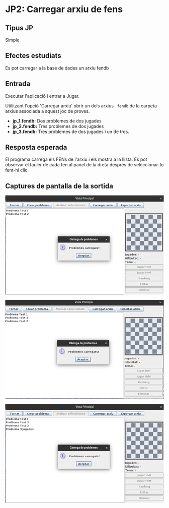 # JP2: Carregar arxiu de fens

## Tipus JP

Simple

## Efectes estudiats

Es pot carregar a la base de dades un arxiu fendb

## Entrada

Executar l'aplicació i entrar a Jugar.

Utilitzant l'opció 'Carregar arxiu' obrir un dels arxius `.fendb` de la carpeta arxius associada a aquest joc de proves.

- **jp_1.fendb:**
  Dos problemes de dos jugades
- **jp_2.fendb:**
  Tres problemes de dos jugades
- **jp_3.fendb:**
  Tres problemes de dos jugades i un de tres.

## Resposta esperada

El programa carrega els FENs de l'arxiu i els mostra a la llista. Es pot observar el tauler de cada fen al panel de la dreta després de seleccionar-lo fent-hi clic.

## Captures de pantalla de la sortida

![Carrega de jp_1.fendb](../imatges_JP/fendb_1.png)

![Carrega de jp_2.fendb](../imatges_JP/fendb_2.png)

![Carrega de jp_3.fendb](../imatges_JP/fendb_3.png)
